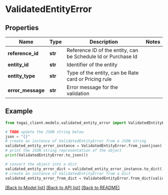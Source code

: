 # ValidatedEntityError


## Properties

Name | Type | Description | Notes
------------ | ------------- | ------------- | -------------
**reference_id** | **str** | Reference ID of the entity, can be Schedule Id or Purchase Id | 
**entity_id** | **str** | Identifier of the entity | 
**entity_type** | **str** | Type of the entity, can be Rate card or Pricing rule | 
**error_message** | **str** | Error message for the validation | 

## Example

```python
from togai_client.models.validated_entity_error import ValidatedEntityError

# TODO update the JSON string below
json = "{}"
# create an instance of ValidatedEntityError from a JSON string
validated_entity_error_instance = ValidatedEntityError.from_json(json)
# print the JSON string representation of the object
print(ValidatedEntityError.to_json())

# convert the object into a dict
validated_entity_error_dict = validated_entity_error_instance.to_dict()
# create an instance of ValidatedEntityError from a dict
validated_entity_error_from_dict = ValidatedEntityError.from_dict(validated_entity_error_dict)
```
[[Back to Model list]](../README.md#documentation-for-models) [[Back to API list]](../README.md#documentation-for-api-endpoints) [[Back to README]](../README.md)


